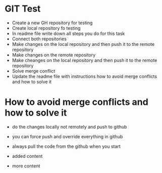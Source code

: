 # GIT Test

- Create a new GH repository for testing
- Create local repository fo testing
- In readme file write down all steps you do for this task
- Connect both repositories
- Make changes on the local repository and then push it to the remote repository
- Make changes on the remote repository
- Make cheanges on the local repository and then push it to the remote repository
- Solve merge conflict
- Update the readme file with instructions how to avoid merge conflicts and how to solve it

# How to avoid merge conflicts and how to solve it

- do the changes locally not remotely and push to github
- you can force push and override everything in github
- always pull the code from the github when you start

- added content
- more content
